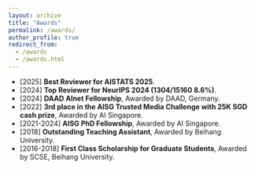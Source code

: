 ```yaml
---
layout: archive
title: "Awards"
permalink: /awards/
author_profile: true
redirect_from: 
  - /awards
  - /awards.html
---
```

- [2025] **Best Reviewer for AISTATS 2025**.
- [2024] **Top Reviewer for NeurIPS 2024 (1304/15160 8.6%)**.
- [2024] **DAAD AInet Fellowship**, Awarded by DAAD, Germany.
- [2022] **3rd place in the AISG Trusted Media Challenge with 25K SGD cash prize**, Awarded by AI Singapore.
- [2021-2024] **AISG PhD Fellowship**, Awarded by AI Singapore.
- [2018] **Outstanding Teaching Assistant**, Awarded by Beihang University.
- [2016-2018] **First Class Scholarship for Graduate Students**, Awarded by SCSE, Beihang University.
